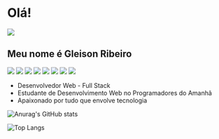 # Olá!
<a href="https://www.linkedin.com/in/gleison-ribeiro-dev/"><img src="https://img.shields.io/badge/LinkedIn-0077B5?style=for-the-badge&logo=linkedin&logoColor=white"></a>
## Meu nome é Gleison Ribeiro
<img src="https://img.shields.io/badge/HTML5-E34F26?style=for-the-badge&logo=html5&logoColor=white"> <img src="https://img.shields.io/badge/CSS3-1572B6?style=for-the-badge&logo=css3&logoColor=white"> <img src="https://img.shields.io/badge/JavaScript-323330?style=for-the-badge&logo=javascript&logoColor=F7DF1E"> <img src="https://img.shields.io/badge/Node.js-43853D?style=for-the-badge&logo=node.js&logoColor=white"> <img src="https://img.shields.io/badge/Express.js-404D59?style=for-the-badge"> <img src="https://img.shields.io/badge/sequelize-323330?style=for-the-badge&logo=sequelize&logoColor=blue"> <img src="https://img.shields.io/badge/MySQL-00000F?style=for-the-badge&logo=mysql&logoColor=white"> <img src="https://img.shields.io/badge/Python-3776AB?style=for-the-badge&logo=python&logoColor=white">

* Desenvolvedor Web - Full Stack
* Estudante de Desenvolvimento Web no Programadores do Amanhã
* Apaixonado por tudo que envolve tecnologia

![Anurag's GitHub stats](https://github-readme-stats.vercel.app/api?username=Gleison-dev&show_icons=true&theme=tokyonight)

![Top Langs](https://github-readme-stats.vercel.app/api/top-langs/?username=Gleison-dev)
